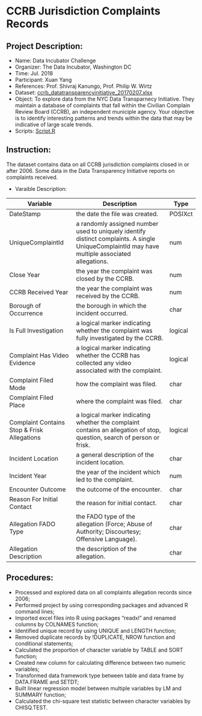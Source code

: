 # CCRB Jurisdiction Complaints Records

## Project Description:
* Name: Data Incubator Challenge
* Organizer: The Data Incubator, Washington DC
* Time: Jul. 2018
* Participant: Xuan Yang
* References: Prof. Shivraj Kanungo, Prof. Philip W. Wirtz
* Dataset: [ccrb_datatransparencyinitiative_20170207.xlsx](ccrb_datatransparencyinitiative_20170207.xlsx)
* Object: To explore data from the NYC Data Transparnecy Initiative. They maintain a database of complaints that fall within the Civilian Complain Review Board (CCRB), an independent municiple agency. Your objective is to identify interesting patterns and trends within the data that may be indicative of large scale trends.
* Scripts: [Script.R](Script.R)

## Instruction:
The dataset contains data on all CCRB jurisdiction complaints closed in or after 2006. Some data in the Data Transparency Initiative reports on complaints received.

* Varaible Description:

| **Variable** | **Description** | **Type** |
| --- | --- | --- |
| DateStamp | the date the file was created. | POSIXct |
| UniqueComplaintId | a randomly assigned number used to uniquely identify distinct complaints. A single UniqueComplaintId may have multiple associated allegations. | num |
| Close Year | the year the complaint was closed by the CCRB. | num |
| CCRB Received Year | the year the complaint was received by the CCRB. | num |
| Borough of Occurrence | the borough in which the incident occurred. | char |
| Is Full Investigation | a logical marker indicating whether the complaint was fully investigated by the CCRB. | logical |
| Complaint Has Video Evidence | a logical marker indicating whether the CCRB has collected any video associated with the complaint. | logical |
| Complaint Filed Mode | how the complaint was filed. | char |
| Complaint Filed Place | where the complaint was filed. | char |
| Complaint Contains Stop & Frisk Allegations | a logical marker indicating whether the complaint contains an allegation of stop, question, search of person or frisk. | logical |
| Incident Location | a general description of the incident location. | char |
| Incident Year | the year of the incident which led to the complaint. | num |
| Encounter Outcome | the outcome of the encounter. | char |
| Reason For Initial Contact | the reason for initial contact. | char |
| Allegation FADO Type | the FADO type of the allegation (Force; Abuse of Authority; Discourtesy; Offensive Language). | char |
| Allegation Description | the description of the allegation. | char |

## Procedures:
* Processed and explored data on all complaints allegation records since 2006; 
* Performed project by using corresponding packages and advanced R command lines; 
* Imported excel files into R using packages “readxl” and renamed columns by COLNAMES function; 
* Identified unique record by using UNIQUE and LENGTH function; 
* Removed duplicate records by !DUPLICATE, NROW function and conditional statements; 
* Calculated the proportion of character variable by TABLE and SORT function; 
* Created new column for calculating difference between two numeric variables; 
* Transformed data framework type between table and data frame by DATA.FRAME and SETDT; 
* Built linear regression model between multiple variables by LM and SUMMARY function; 
* Calculated the chi-square test statistic between character variables by CHISQ.TEST.
